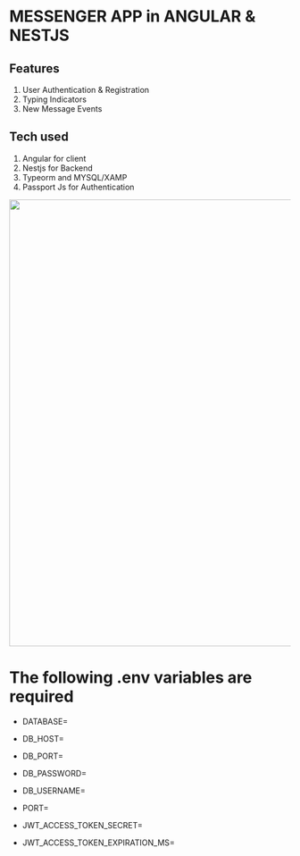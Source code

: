 # MESSENGER APP in ANGULAR & NESTJS

## Features

1. User Authentication & Registration 
2. Typing Indicators
3. New Message Events

## Tech used
1. Angular for client
2. Nestjs for Backend
3. Typeorm and MYSQL/XAMP
4. Passport Js for Authentication


<img  width="800"  src="./messenger-app.gif"/>

# The following .env variables are required
- DATABASE=
- DB_HOST=
- DB_PORT=
- DB_PASSWORD=
- DB_USERNAME=
- PORT=

- JWT_ACCESS_TOKEN_SECRET=
- JWT_ACCESS_TOKEN_EXPIRATION_MS=
